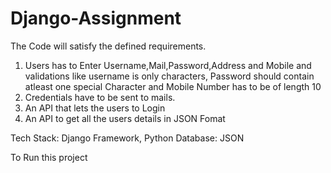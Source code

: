 # Django-Assignment

The Code will satisfy the defined requirements.

1. Users has to Enter Username,Mail,Password,Address and Mobile and validations like username is only characters, Password should contain atleast one special Character and Mobile Number has to be of length 10
2. Credentials have to be sent to mails.
3. An  API that lets the users to Login
4. An API to get all the users details in JSON Fomat

Tech Stack: Django Framework, Python
Database: JSON 

To Run this project
> 
